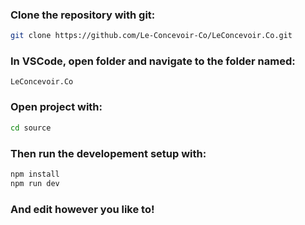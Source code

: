### Clone the repository with git:
```bash
git clone https://github.com/Le-Concevoir-Co/LeConcevoir.Co.git
```
### In VSCode, open folder and navigate to the folder named:
```
LeConcevoir.Co
```
### Open project with:
```bash 
cd source
```
### Then run the developement setup with:
```bash
npm install
npm run dev
```
### And edit however you like to!

